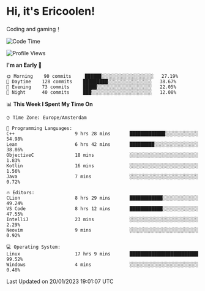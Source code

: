 # Hi, it's Ericoolen!
Coding and gaming！

<!--START_SECTION:waka-->
![Code Time](http://img.shields.io/badge/Code%20Time-632%20hrs%2033%20mins-blue)

![Profile Views](http://img.shields.io/badge/Profile%20Views-0-blue)

**I'm an Early 🐤** 

```text
🌞 Morning    90 commits     ██████░░░░░░░░░░░░░░░░░░░   27.19% 
🌆 Daytime    128 commits    █████████░░░░░░░░░░░░░░░░   38.67% 
🌃 Evening    73 commits     █████░░░░░░░░░░░░░░░░░░░░   22.05% 
🌙 Night      40 commits     ███░░░░░░░░░░░░░░░░░░░░░░   12.08%

```


📊 **This Week I Spent My Time On** 

```text
⌚︎ Time Zone: Europe/Amsterdam

💬 Programming Languages: 
C++                      9 hrs 28 mins       █████████████░░░░░░░░░░░░   54.98% 
Lean                     6 hrs 42 mins       █████████░░░░░░░░░░░░░░░░   38.86% 
ObjectiveC               18 mins             ░░░░░░░░░░░░░░░░░░░░░░░░░   1.83% 
Kotlin                   16 mins             ░░░░░░░░░░░░░░░░░░░░░░░░░   1.56% 
Java                     7 mins              ░░░░░░░░░░░░░░░░░░░░░░░░░   0.72%

🔥 Editors: 
CLion                    8 hrs 29 mins       ████████████░░░░░░░░░░░░░   49.24% 
VS Code                  8 hrs 12 mins       ████████████░░░░░░░░░░░░░   47.55% 
IntelliJ                 23 mins             ░░░░░░░░░░░░░░░░░░░░░░░░░   2.29% 
Neovim                   9 mins              ░░░░░░░░░░░░░░░░░░░░░░░░░   0.92%

💻 Operating System: 
Linux                    17 hrs 9 mins       █████████████████████████   99.52% 
Windows                  4 mins              ░░░░░░░░░░░░░░░░░░░░░░░░░   0.48%

```


 Last Updated on 20/01/2023 19:01:07 UTC
<!--END_SECTION:waka-->

